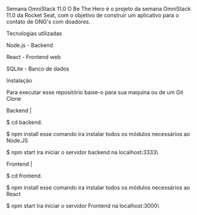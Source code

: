 Semana OmniStack 11.0
O Be The Hero é o projeto da semana OmniStack 11.0 da Rocket Seat, com o objetivo de construir um aplicativo para o contato de ONG's com doadores.

Tecnologias utilizadas

Node.js - Backend

React - Frontend web

SQLite - Banco de dados

Instalação

Para executar esse repositório baixe-o para sua maquina ou de um Git Clone

Backend |

$ cd backend.

$ npm install esse comando ira instalar todos os módulos necessários ao Node.JS

$ npm start Ira iniciar o servidor backend na localhost:3333\

Frontend |

$ cd frontend.

$ npm install esse comando ira instalar todos os módulos necessários ao React

$ npm start Ira iniciar o servidor Frontend na localhost:3000\

